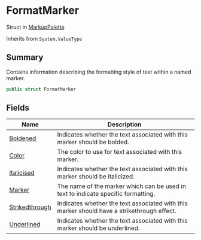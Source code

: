 # FormatMarker

Struct in [MarkupPalette](yarn.unity.markuppalette.md)

Inherits from `System.ValueType`

## Summary

Contains information describing the formatting style of text within a named marker.

```csharp
public struct FormatMarker
```

## Fields

| Name                                                                      | Description                                                                                |
| ------------------------------------------------------------------------- | ------------------------------------------------------------------------------------------ |
| [Boldened](yarn.unity.markuppalette.formatmarker.boldened.md)             | Indicates whether the text associated with this marker should be bolded.                   |
| [Color](yarn.unity.markuppalette.formatmarker.color.md)                   | The color to use for text associated with this marker.                                     |
| [Italicised](yarn.unity.markuppalette.formatmarker.italicised.md)         | Indicates whether the text associated with this marker should be italicized.               |
| [Marker](yarn.unity.markuppalette.formatmarker.marker.md)                 | The name of the marker which can be used in text to indicate specific formatting.          |
| [Strikedthrough](yarn.unity.markuppalette.formatmarker.strikedthrough.md) | Indicates whether the text associated with this marker should have a strikethrough effect. |
| [Underlined](yarn.unity.markuppalette.formatmarker.underlined.md)         | Indicates whether the text associated with this marker should be underlined.               |
